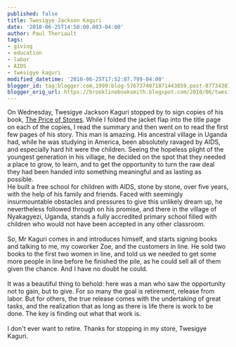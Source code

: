 ```yaml
---
published: false
title: Twesigye Jackson Kaguri
date: '2010-06-25T14:50:00.003-04:00'
author: Paul Theriault
tags:
- giving
- education
- labor
- AIDS
- twesigye kaguri
modified_datetime: '2010-06-25T17:52:07.799-04:00'
blogger_id: tag:blogger.com,1999:blog-5767374071871443859.post-8773438125262583565
blogger_orig_url: https://brooklinebooksmith.blogspot.com/2010/06/twesigye-jackson-kaguri.html
---
```


On Wednesday, Twesigye Jackson Kaguri stopped by to sign copies of his book, <a href="https://www.brooklinebooksmith-shop.com/book/9780670021840">The Price of Stones</a>.  While I folded the jacket flap into the title page on each of the copies, I read the summary and then went on to read the first few pages of his story.  This man is amazing.  His ancestral village in Uganda had, while he was studying in America, been absolutely ravaged by AIDS, and especially hard hit were the children.  Seeing the hopeless plight of the youngest generation in his village, he decided on the spot that they needed a place to grow, to learn, and to get the opportunity to turn the raw deal they had been handed into something meaningful and as lasting as possible. <br />He built a free school for children with AIDS, stone by stone, over five years, with the help of his family and friends.  Faced with seemingly insurmountable obstacles and pressures to give this unlikely dream up, he nevertheless followed through on his promise, and there in the village of Nyakagyezi, Uganda, stands a fully accredited primary school filled with children who would not have been accepted in any other classroom.<br /><br />So, Mr Kaguri comes in and introduces himself, and starts signing books and talking to me, my coworker Zoe, and the customers in line.  He sold two books to the first two women in line, and told us we needed to get some more people in line before he finished the pile, as he could sell all of them given the chance.  And I have no doubt he could. <br /><br />It was a beautiful thing to behold: here was a man who saw the opportunity not to gain, but to give.  For so many the goal is retirement, release from labor.  But for others, the true release comes with the undertaking of great tasks, and the realization that as long as there is life there is work to be done.  The key is finding out what that work is. <br /><br />I don't ever want to retire.  Thanks for stopping in my store, Twesigye Kaguri.